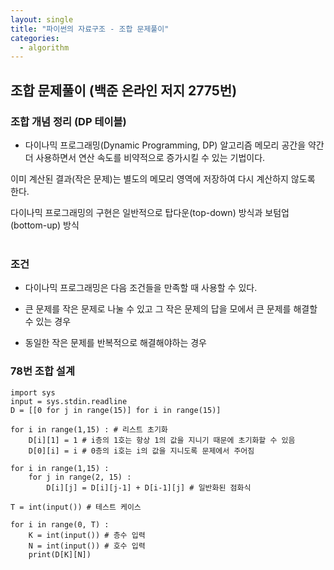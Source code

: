 ```yaml
---
layout: single
title: "파이썬의 자료구조 - 조합 문제풀이"
categories:
  - algorithm
---
```


## 조합 문제풀이 (백준 온라인 저지 2775번)
### 조합 개념 정리 (DP 테이블)


- 다이나믹 프로그래밍(Dynamic Programming, DP) 알고리즘
메모리 공간을 약간 더 사용하면서 연산 속도를 비약적으로 증가시킬 수 있는 기법이다. <br>

이미 계산된 결과(작은 문제)는 별도의 메모리 영역에 저장하여 다시 계산하지 않도록 한다. <br>

다이나믹 프로그래밍의 구현은 일반적으로 탑다운(top-down) 방식과 보텀업(bottom-up) 방식 <br> <br>
 

### 조건
- 다이나믹 프로그래밍은 다음 조건들을 만족할 때 사용할 수 있다.

- 큰 문제를 작은 문제로 나눌 수 있고 그 작은 문제의 답을 모에서 큰 문제를 해결할 수 있는 경우

- 동일한 작은 문제를 반복적으로 해결해야하는 경우

### 78번 조합 설계

```
import sys
input = sys.stdin.readline
D = [[0 for j in range(15)] for i in range(15)]

for i in range(1,15) : # 리스트 초기화
    D[i][1] = 1 # i층의 1호는 항상 1의 값을 지니기 때문에 초기화할 수 있음
    D[0][i] = i # 0층의 i호는 i의 값을 지니도록 문제에서 주어짐

for i in range(1,15) :
    for j in range(2, 15) :
        D[i][j] = D[i][j-1] + D[i-1][j] # 일반화된 점화식

T = int(input()) # 테스트 케이스

for i in range(0, T) :
    K = int(input()) # 층수 입력
    N = int(input()) # 호수 입력
    print(D[K][N])
```
